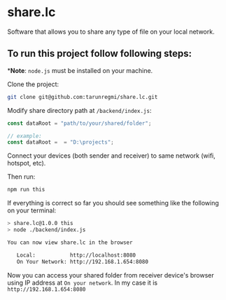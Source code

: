 # share.lc
Software that allows you to share any type of file on your local network.

## To run this project follow following steps:
***Note**: `node.js` must be installed on your machine.

Clone the project:
```bash
git clone git@github.com:tarunregmi/share.lc.git
```
Modify share directory path at `/backend/index.js`:
```js
const dataRoot = "path/to/your/shared/folder";
```
```js
// example:
const dataRoot =  = "D:\projects";
```
Connect your devices (both sender and receiver) to same network (wifi, hotspot, etc).

Then run:
```bash
npm run this
```

If everything is correct so far you should see something like the following on your terminal:

```bash
> share.lc@1.0.0 this    
> node ./backend/index.js

You can now view share.lc in the browser

   Local:           http://localhost:8080    
   On Your Network: http://192.168.1.654:8080
```
Now you can access your shared folder from receiver device's browser using IP address at `On your network`. In my case it is `http://192.168.1.654:8080`